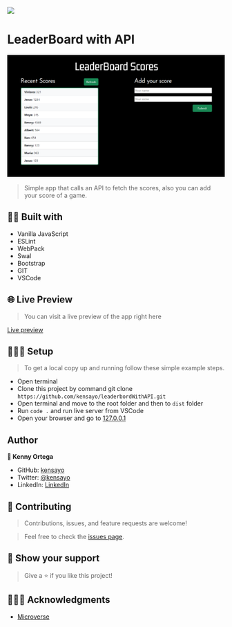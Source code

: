 ![](https://img.shields.io/badge/Microverse-blueviolet)

# LeaderBoard with API

![](img/screenshot.png)

> Simple app that calls an API to fetch the scores, also you can add your score of a game.

## 👷🏻 Built with

- Vanilla JavaScript
- ESLint
- WebPack
- Swal
- Bootstrap
- GIT
- VSCode

## 🌐 Live Preview

> You can visit a live preview of the app right here

[Live preview](https://kensayo.github.io/leaderbordWithAPI/)

## 👨🏻‍🔧 Setup

> To get a local copy up and running follow these simple example steps.

- Open terminal
- Clone this project by command git clone  ```https://github.com/kensayo/leaderbordWithAPI.git```
- Open terminal and move to the root folder and then to ```dist``` folder
- Run ```code .``` and run live server from VSCode
- Open your browser and go to [127.0.0.1](127.0.0.1)

## Author

**👤 Kenny Ortega**

- GitHub: [kensayo](https://github.com/kensayo)
- Twitter: [@kensayo](https://twitter.com/kensayo)
- LinkedIn: [LinkedIn](https://www.linkedin.com/in/kenny-ortega/)


## 🤝 Contributing

> Contributions, issues, and feature requests are welcome!

> Feel free to check the [issues page](../../issues/).

## 🤩 Show your support

> Give a ⭐️ if you like this project!

## 👨🏻‍🎓 Acknowledgments

- [Microverse](https://www.microverse.org/)
